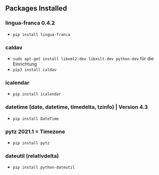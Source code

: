 ## Packages Installed
### lingua-franca 0.4.2
* `pip install lingua-franca`
### caldav 
* `sudo apt-get install libxml2-dev libxslt-dev python-dev` für die Einrichtung <br>
* `pip3 install caldav`

### icalendar 
* `pip install icalendar`

### datetime (date, datetime, timedelta, tzinfo) | Version 4.3
* `pip install DateTime`

### pytz 2021.1 = Timezone
* `pip install pytz`


### dateutil (relativdelta)
* `pip install python-dateutil`